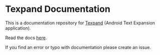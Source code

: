 # Texpand Documentation

This is a documentation repository for <a href="https://play.google.com/store/apps/details?id=com.isaiasmatewos.texpand" target="_blank">Texpand</a> (Android Text Expansion application).

Read the docs <a href="https://texpandapp.com/docs" target="_blank">here</a>.

If you find an error or typo with documentation please create an issue.